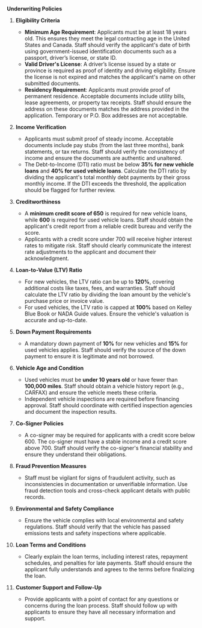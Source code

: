 **Underwriting Policies**

1. **Eligibility Criteria**  
   - **Minimum Age Requirement**: Applicants must be at least 18 years old. This ensures they meet the legal contracting age in the United States and Canada. Staff should verify the applicant's date of birth using government-issued identification documents such as a passport, driver’s license, or state ID.  
   - **Valid Driver's License**: A driver’s license issued by a state or province is required as proof of identity and driving eligibility. Ensure the license is not expired and matches the applicant's name on other submitted documents.  
   - **Residency Requirement**: Applicants must provide proof of permanent residence. Acceptable documents include utility bills, lease agreements, or property tax receipts. Staff should ensure the address on these documents matches the address provided in the application. Temporary or P.O. Box addresses are not acceptable.

2. **Income Verification**  
   - Applicants must submit proof of steady income. Acceptable documents include pay stubs (from the last three months), bank statements, or tax returns. Staff should verify the consistency of income and ensure the documents are authentic and unaltered.  
   - The Debt-to-Income (DTI) ratio must be below **35% for new vehicle loans** and **40% for used vehicle loans**. Calculate the DTI ratio by dividing the applicant's total monthly debt payments by their gross monthly income. If the DTI exceeds the threshold, the application should be flagged for further review.

3. **Creditworthiness**  
   - A **minimum credit score of 650** is required for new vehicle loans, while **600** is required for used vehicle loans. Staff should obtain the applicant's credit report from a reliable credit bureau and verify the score.  
   - Applicants with a credit score under 700 will receive higher interest rates to mitigate risk. Staff should clearly communicate the interest rate adjustments to the applicant and document their acknowledgment.

4. **Loan-to-Value (LTV) Ratio**  
   - For new vehicles, the LTV ratio can be up to **120%**, covering additional costs like taxes, fees, and warranties. Staff should calculate the LTV ratio by dividing the loan amount by the vehicle's purchase price or invoice value.  
   - For used vehicles, the LTV ratio is capped at **100%** based on Kelley Blue Book or NADA Guide values. Ensure the vehicle's valuation is accurate and up-to-date.

5. **Down Payment Requirements**  
   - A mandatory down payment of **10%** for new vehicles and **15%** for used vehicles applies. Staff should verify the source of the down payment to ensure it is legitimate and not borrowed.

6. **Vehicle Age and Condition**  
   - Used vehicles must be **under 10 years old** or have fewer than **100,000 miles**. Staff should obtain a vehicle history report (e.g., CARFAX) and ensure the vehicle meets these criteria.  
   - Independent vehicle inspections are required before financing approval. Staff should coordinate with certified inspection agencies and document the inspection results.

7. **Co-Signer Policies**  
   - A co-signer may be required for applicants with a credit score below 600. The co-signer must have a stable income and a credit score above 700. Staff should verify the co-signer's financial stability and ensure they understand their obligations.

8. **Fraud Prevention Measures**  
   - Staff must be vigilant for signs of fraudulent activity, such as inconsistencies in documentation or unverifiable information. Use fraud detection tools and cross-check applicant details with public records.

9. **Environmental and Safety Compliance**  
   - Ensure the vehicle complies with local environmental and safety regulations. Staff should verify that the vehicle has passed emissions tests and safety inspections where applicable.

10. **Loan Terms and Conditions**  
    - Clearly explain the loan terms, including interest rates, repayment schedules, and penalties for late payments. Staff should ensure the applicant fully understands and agrees to the terms before finalizing the loan.

11. **Customer Support and Follow-Up**  
    - Provide applicants with a point of contact for any questions or concerns during the loan process. Staff should follow up with applicants to ensure they have all necessary information and support.

